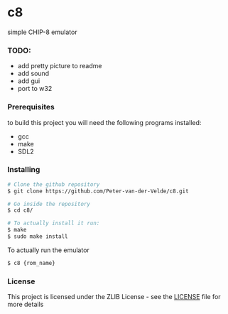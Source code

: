 # c8
simple CHIP-8 emulator

### TODO:
* add pretty picture to readme
* add sound
* add gui
* port to w32

### Prerequisites
to build this project you will need the following programs installed:
* gcc
* make
* SDL2

### Installing
```bash
# Clone the github repository
$ git clone https://github.com/Peter-van-der-Velde/c8.git

# Go inside the repository
$ cd c8/

# To actually install it run:
$ make
$ sudo make install
```
To actually run the emulator
```bash
$ c8 {rom_name}
```

### License
This project is licensed under the ZLIB License - see the [LICENSE](LICENSE) file for more details

